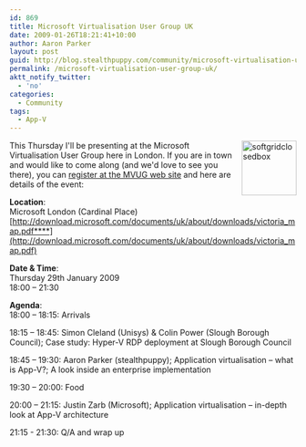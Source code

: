 ```yaml
---
id: 869
title: Microsoft Virtualisation User Group UK
date: 2009-01-26T18:21:41+10:00
author: Aaron Parker
layout: post
guid: http://blog.stealthpuppy.com/community/microsoft-virtualisation-user-group-uk
permalink: /microsoft-virtualisation-user-group-uk/
aktt_notify_twitter:
  - 'no'
categories:
  - Community
tags:
  - App-V
---
```

<img style="border-right-width: 0px; margin: 0px 0px 0px 5px; display: inline; border-top-width: 0px; border-bottom-width: 0px; border-left-width: 0px" title="softgridclosedbox" border="0" alt="softgridclosedbox" align="right" src="https://stealthpuppy.com/wp-content/uploads/2008/12/softgridclosedbox.png" width="96" height="96" />This Thursday I'll be presenting at the Microsoft Virtualisation User Group here in London. If you are in town and would like to come along (and we'd love to see you there), you can [register at the MVUG web site](http://www.mvug.co.uk/forums/t/49.aspx) and here are details of the event:

**Location**:  
Microsoft London (Cardinal Place)  
[http://download.microsoft.com/documents/uk/about/downloads/victoria_map.pdf****](http://download.microsoft.com/documents/uk/about/downloads/victoria_map.pdf)

**Date & Time**:  
Thursday 29th January 2009  
18:00 – 21:30

**Agenda**:  
18:00 – 18:15: Arrivals 

18:15 – 18:45: Simon Cleland (Unisys) & Colin Power (Slough Borough Council); Case study: Hyper-V RDP deployment at Slough Borough Council 

18:45 – 19:30: Aaron Parker (stealthpuppy); Application virtualisation – what is App-V?; A look inside an enterprise implementation 

19:30 – 20:00: Food 

20:00 – 21:15: Justin Zarb (Microsoft); Application virtualisation – in-depth look at App-V architecture 

21:15 - 21:30: Q/A and wrap up